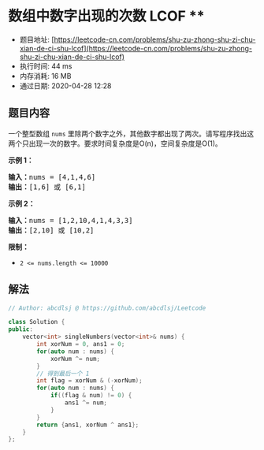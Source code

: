 # 数组中数字出现的次数 LCOF **
- 题目地址: [https://leetcode-cn.com/problems/shu-zu-zhong-shu-zi-chu-xian-de-ci-shu-lcof](https://leetcode-cn.com/problems/shu-zu-zhong-shu-zi-chu-xian-de-ci-shu-lcof)
- 执行时间: 44 ms
- 内存消耗: 16 MB
- 通过日期: 2020-04-28 12:28

## 题目内容
<p>一个整型数组 <code>nums</code> 里除两个数字之外，其他数字都出现了两次。请写程序找出这两个只出现一次的数字。要求时间复杂度是O(n)，空间复杂度是O(1)。</p>



<p><strong>示例 1：</strong></p>

<pre><strong>输入：</strong>nums = [4,1,4,6]
<strong>输出：</strong>[1,6] 或 [6,1]
</pre>

<p><strong>示例 2：</strong></p>

<pre><strong>输入：</strong>nums = [1,2,10,4,1,4,3,3]
<strong>输出：</strong>[2,10] 或 [10,2]</pre>



<p><strong>限制：</strong></p>

<ul>
	<li><code>2 <= nums.length <= 10000</code></li>
</ul>




## 解法
```cpp
// Author: abcdlsj @ https://github.com/abcdlsj/Leetcode

class Solution {
public:
    vector<int> singleNumbers(vector<int>& nums) {
        int xorNum = 0, ans1 = 0;
        for(auto num : nums) {
            xorNum ^= num;
        }
        // 得到最后一个 1
        int flag = xorNum & (-xorNum);
        for(auto num : nums) {
            if((flag & num) != 0) {
                ans1 ^= num;
            }
        }
        return {ans1, xorNum ^ ans1};
    }
};

```